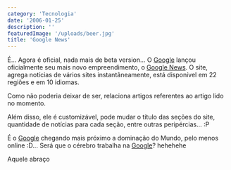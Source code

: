 ```yaml
---
category: 'Tecnologia'
date: '2006-01-25'
description: ''
featuredImage: '/uploads/beer.jpg'
title: 'Google News'
---
```


É... Agora é oficial, nada mais de beta version... O [Google](http://www.google.com.br/) lançou oficialmente seu mais novo empreendimento, o [Google News](http://news.google.com/). O site, agrega notícias de vários sites instantâneamente, está disponível em 22 regiões e em 10 idiomas.

Como não poderia deixar de ser, relaciona artigos referentes ao artigo lido no momento.

Além disso, ele é customizável, pode mudar o título das seções do site, quantidade de notícias para cada seção, entre outras peripércias... :P

É o [Google](http://www.google.com.br/) chegando mais próximo a dominação do Mundo, pelo menos online :D... Será que o cérebro trabalha na [Google](http://www.google.com.br/)? hehehehe

Aquele abraço
